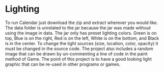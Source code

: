 # Lighting

To run Calendar just download the zip and extract wherever you would like. The data folder is unrelated to the jar because the jar was made without using the image in data. The jar only has preset lighting colors. Green is on top, Blue is on the right, Red is on the left, White is on the bottom, and Black is in the center. To change the light sources (size, location, color, opacity) it must be changed in the source code. The project also includes a random image that can be drawn by un-commenting a line of code in the paint method of Game. The point of this project is to have a good looking light graphic that can be re-used in other programs or games.